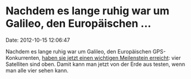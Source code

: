 Nachdem es lange ruhig war um Galileo, den Europäischen \...
============================================================

Date: 2012-10-15 12:06:47

Nachdem es lange ruhig war um Galileo, den Europäischen
GPS-Konkurrenten, [haben sie jetzt einen wichtigen Meilenstein
erreicht](http://www.bbc.co.uk/news/science-environment-19933989): vier
Satelliten sind oben. Damit kann man jetzt von der Erde aus testen, wenn
man alle vier sehen kann.
